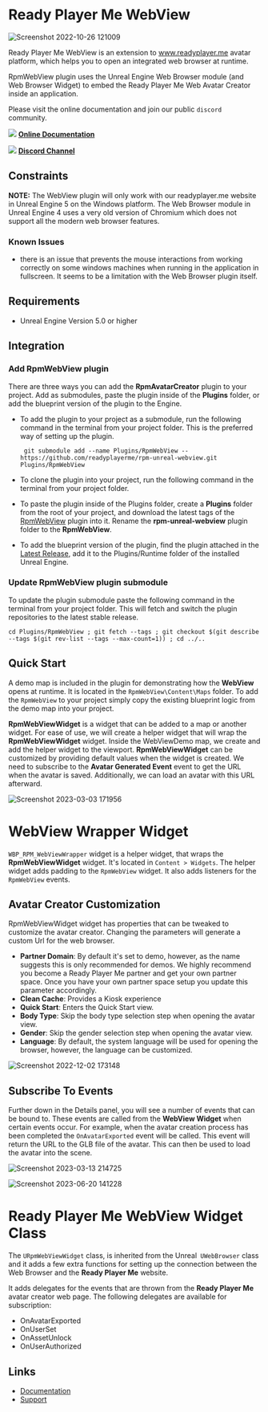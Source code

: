 # Ready Player Me WebView

![Screenshot 2022-10-26 121009](https://user-images.githubusercontent.com/108666572/198000086-7771d6a5-70cc-4b39-b087-b0533257d9be.png)

Ready Player Me WebView is an extension to www.readyplayer.me avatar platform, which helps you to open an integrated web browser at runtime.

RpmWebView plugin uses the Unreal Engine Web Browser module (and Web Browser Widget) to embed the Ready Player Me Web Avatar Creator inside an application.

Please visit the online documentation and join our public `discord` community.

![](https://i.imgur.com/zGamwPM.png) **[Online Documentation]( https://docs.readyplayer.me/ready-player-me/integration-guides/unreal-sdk )**

![](https://i.imgur.com/FgbNsPN.png) **[Discord Channel]( https://discord.gg/9veRUu2 )**

## Constraints

**NOTE:** The WebView plugin will only work with our readyplayer.me website in Unreal Engine 5 on the Windows platform. The Web Browser module in Unreal Engine 4 uses a very old version of Chromium which does not support all the modern web browser features.

### Known Issues
- there is an issue that prevents the mouse interactions from working correctly on some windows machines when running in the application in fullscreen. It seems to be a limitation with the Web Browser plugin itself. 

## Requirements

- Unreal Engine Version 5.0 or higher

## Integration

### Add RpmWebView plugin

There are three ways you can add the **RpmAvatarCreator** plugin to your project. Add as submodules, paste the plugin inside of the **Plugins** folder, or add the blueprint version of the plugin to the Engine.

- To add the plugin to your project as a submodule, run the following command in the terminal from your project folder. This is the preferred way of setting up the plugin.

  ```
   git submodule add --name Plugins/RpmWebView -- https://github.com/readyplayerme/rpm-unreal-webview.git Plugins/RpmWebView
  ```

- To clone the plugin into your project, run the following command in the terminal from your project folder.

- To paste the plugin inside of the Plugins folder, create a **Plugins** folder from the root of your project, and download the latest tags of the [RpmWebView](https://github.com/readyplayerme/rpm-unreal-webview.git) plugin into it. Rename the **rpm-unreal-webview** plugin folder to the **RpmWebView**.

- To add the blueprint version of the plugin, find the plugin attached in the [Latest Release](https://github.com/readyplayerme/rpm-unreal-webview/releases/latest), add it to the Plugins/Runtime folder of the installed Unreal Engine.

### Update RpmWebView plugin submodule

To update the plugin submodule paste the following command in the terminal from your project folder. This will fetch and switch the plugin repositories to the latest stable release.

  ```
  cd Plugins/RpmWebView ; git fetch --tags ; git checkout $(git describe --tags $(git rev-list --tags --max-count=1)) ; cd ../..
  ```

## Quick Start

A demo map is included in the plugin for demonstrating how the **WebView** opens at runtime. It is located in the `RpmWebView\Content\Maps` folder.
To add the `RpmWebView` to your project simply copy the existing blueprint logic from the demo map into your project.

**RpmWebViewWidget** is a widget that can be added to a map or another widget.
For ease of use, we will create a helper widget that will wrap the **RpmWebViewWidget** widget.
Inside the WebViewDemo map, we create and add the helper widget to the viewport.
**RpmWebViewWidget** can be customized by providing default values when the widget is created.
We need to subscribe to the **Avatar Generated Event** event to get the URL when the avatar is saved.
Additionally, we can load an avatar with this URL afterward.

![Screenshot 2023-03-03 171956](https://github.com/readyplayerme/rpm-unreal-webview/assets/3124894/41d93145-797f-45c0-86df-dc407b1497f0)

# WebView Wrapper Widget

`WBP_RPM_WebViewWrapper` widget is a helper widget, that wraps the **RpmWebViewWidget** widget. It's located in `Content > Widgets`.
The helper widget adds padding to the `RpmWebView` widget. It also adds listeners for the `RpmWebView` events.

## Avatar Creator Customization

RpmWebViewWidget widget has properties that can be tweaked to customize the avatar creator. Changing the parameters will generate a custom Url for the web browser.
- **Partner Domain**: By default it's set to demo, however, as the name suggests this is only recommended for demos. We highly recommend you become a Ready Player Me partner and get your own partner space. Once you have your own partner space setup you update this parameter accordingly.
- **Clean Cache**: Provides a Kiosk experience
- **Quick Start**: Enters the Quick Start view.
- **Body Type**: Skip the body type selection step when opening the avatar view.
- **Gender**: Skip the gender selection step when opening the avatar view.
- **Language**: By default, the system language will be used for opening the browser, however, the language can be customized.

![Screenshot 2022-12-02 173148](https://user-images.githubusercontent.com/3124894/205340278-cc75a168-7813-4e32-bfdb-e44e41f00555.png)

## Subscribe To Events

Further down in the Details panel, you will see a number of events that can be bound to.
These events are called from the **WebView Widget** when certain events occur.
For example, when the avatar creation process has been completed the `OnAvatarExported` event will be called.
This event will return the URL to the GLB file of the avatar. This can then be used to load the avatar into the scene.

![Screenshot 2023-03-13 214725](https://github.com/readyplayerme/rpm-unreal-webview/assets/3124894/ecbf65cc-9231-4816-96c4-8ce1420077e4)

![Screenshot 2023-06-20 141228](https://github.com/readyplayerme/rpm-unreal-webview/assets/3124894/a21d733e-28f0-4f3f-b413-02ac3fb67c5c)

# Ready Player Me WebView Widget Class

The `URpmWebViewWidget` class, is inherited from the Unreal` UWebBrowser` class and it adds a few extra functions for setting up the connection between the Web Browser and the **Ready Player Me** website.

It adds delegates for the events that are thrown from the **Ready Player Me** avatar creator web page.
The following delegates are available for subscription: 
- OnAvatarExported
- OnUserSet
- OnAssetUnlock
- OnUserAuthorized

## Links
- [Documentation](https://docs.readyplayer.me/ready-player-me/integration-guides/unreal-engine)
- [Support](https://docs.readyplayer.me/ready-player-me/integration-guides/unreal-engine/troubleshooting)
